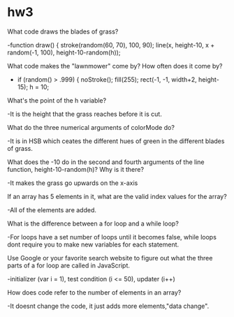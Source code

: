 # hw3

What code draws the blades of grass?

-function draw() {
  stroke(random(60, 70), 100, 90);
  line(x, height-10, x + random(-1, 100), height-10-random(h));
  

What code makes the "lawnmower" come by? How often does it come by?

- if (random() > .999) {
    noStroke();
    fill(255);
    rect(-1, -1, width+2, height-15);
    h = 10;


What's the point of the h variable?

-It is the height that the grass reaches before it is cut.


What do the three numerical arguments of colorMode do?

-It is in HSB which ceates the different hues of green in the different blades of grass.


What does the -10 do in the second and fourth arguments of the line function, height-10-random(h)? Why is it there?

-It makes the grass go upwards on the x-axis


If an array has 5 elements in it, what are the valid index values for the array? 

-All of the elements are added.


What is the difference between a for loop and a while loop?

-For loops have a set number of loops until it becomes false, while loops dont require you to make new variables for each statement.


Use Google or your favorite search website to figure out what the three parts of a for loop are called in JavaScript.

-initializer (var i = 1), test condition (i <= 50), updater (i++)


How does code refer to the number of elements in an array? 

-It doesnt change the code, it just adds more elements,"data change".


